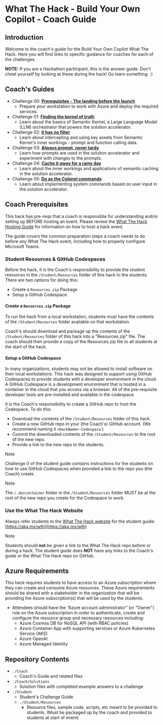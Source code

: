 # What The Hack - Build Your Own Copilot - Coach Guide

## Introduction

Welcome to the coach's guide for the Build Your Own Copilot What The Hack. Here you will find links to specific guidance for coaches for each of the challenges.

**NOTE:** If you are a Hackathon participant, this is the answer guide. Don't cheat yourself by looking at these during the hack! Go learn something. :)

## Coach's Guides

- Challenge 00: **[Prerequisites - The landing before the launch](./Solution-00.md)**
	 - Prepare your workstation to work with Azure and deploy the required services.
- Challenge 01: **[Finding the kernel of truth](./Solution-01.md)**
	 - Learn about the basics of Semantic Kernel, a Large Language Model (LLM) orchestrator that powers the solution accelerator.
- Challenge 02: **[It has no filter](./Solution-02.md)**
	 - Learn about intercepting and using key assets from Semantic Kernel's inner workings - prompt and function calling data.
- Challenge 03: **[Always prompt, never tardy](./Solution-03.md)**
	 - Learn how prompts are used in the solution accelerator and experiment with changes to the prompts.
- Challenge 04: **[Cache it away for a rainy day](./Solution-04.md)**
	 - Learn about the inner workings and applications of semantic caching in the solution accelerator.
- Challenge 05: **[Do as the Colonel commands](./Solution-05.md)**
	 - Learn about implementing system commands based on user input in the solution accelerator.

## Coach Prerequisites

This hack has pre-reqs that a coach is responsible for understanding and/or setting up BEFORE hosting an event. Please review the [What The Hack Hosting Guide](https://aka.ms/wthhost) for information on how to host a hack event.

The guide covers the common preparation steps a coach needs to do before any What The Hack event, including how to properly configure Microsoft Teams.

### Student Resources & GitHub Codespaces

Before the hack, it is the Coach's responsibility to provide the student resources in the `/Student/Resources` folder of this hack to the students.  There are two options for doing this:

- Create a `Resources.zip` Package
- Setup a GitHub Codespace

#### Create a `Resources.zip` Package

To run the hack from a local workstation, students must have the contents of the `/Student/Resources` folder available on that workstation. 

Coach's should download and package up the contents of the `/Student/Resources` folder of this hack into a "Resources.zip" file. The coach should then provide a copy of the Resources.zip file to all students at the start of the hack.

#### Setup a GitHub Codespace

In many organizations, students may not be allowed to install software on their local workstations. This hack was designed to support using GitHub Codespaces to provide students with a developer environment in the cloud.  A GitHub Codespace is a development environment that is hosted in a container in the cloud that you access via a browser. All of the pre-requisite developer tools are pre-installed and available in the codespace.

It is the Coach's responsibility to create a GitHub repo to host the Codespace. To do this:
- Download the contents of the `/Student/Resources` folder of this hack.
- Create a new GitHub repo in your (the Coach's) GitHub account.  (We recommend naming it `<HackName>-Codespace`.)
- Commit the downloaded contents of the `/Student/Resources` to the root of the new repo.
- Provide a link to the new repo to the students.

> [!NOTE]
> Challenge 0 of the student guide contains instructions for the students on how to use GitHub Codespaces when provided a link to the repo you (the Coach) create.

> [!NOTE]
> The `/.devcontainer` folder in the `/Student/Resources` folder MUST be at the root of the new repo you create for the Codespace to work.

### Use the What The Hack Website

Always refer students to the [What The Hack website](https://aka.ms/wth) for the student guide: [https://aka.ms/wth](https://aka.ms/wth)

> [!NOTE]
> Students should **not** be given a link to the What The Hack repo before or during a hack. The student guide does **NOT** have any links to the Coach's guide or the What The Hack repo on GitHub.

## Azure Requirements

This hack requires students to have access to an Azure subscription where they can create and consume Azure resources. These Azure requirements should be shared with a stakeholder in the organization that will be providing the Azure subscription(s) that will be used by the students.

- Attendees should have the “Azure account administrator” (or "Owner") role on the Azure subscription in order to authenticate, create and configure the resource group and necessary resources including:
    - Azure Cosmos DB for NoSQL API (with RBAC policies)
    - Azure Container App with supporting services _or_ Azure Kubernetes Service (AKS)
	- Azure OpenAI
	- Azure Managed Identity

## Repository Contents

- `./Coach`
  - Coach's Guide and related files
- `./Coach/Solutions`
  - Solution files with completed example answers to a challenge
- `./Student`
  - Student's Challenge Guide
  - `./Student/Resources`
    - Resource files, sample code, scripts, etc meant to be provided to students. (Must be packaged up by the coach and provided to students at start of event)
